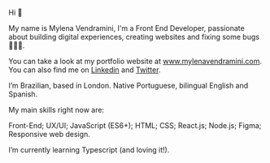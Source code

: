 Hi 👋 

My name is Mylena Vendramini, I'm a Front End Developer, passionate about building digital experiences, creating websites and fixing some bugs 👩🏻‍💻. 

You can take a look at my portfolio website at www.mylenavendramini.com. You can also find me on [Linkedin](https://www.linkedin.com/in/mylena-vendramini-frontenddeveloper/) and [Twitter](https://twitter.com/mmvendramini). 

I’m Brazilian, based in London. Native Portuguese, bilingual English and Spanish.

My main skills right now are:

Front-End;
UX/UI;
JavaScript (ES6+);
HTML;
CSS;
React.js;
Node.js;
Figma;
Responsive web design.

I’m currently learning Typescript (and loving it!). 

<!---
mylenavendramini/mylenavendramini is a ✨ special ✨ repository because its `README.md` (this file) appears on your GitHub profile.
You can click the Preview link to take a look at your changes.
--->
